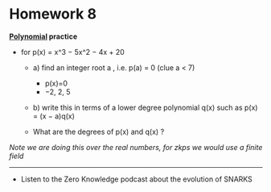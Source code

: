 # Homework 8

**[Polynomial](https://www.zkcamp.xyz/blog/you-cant-understand-zkps-without-understanding-polynomials) practice**

- for p(x) = x^3 − 5x^2 − 4x + 20

  - a) find an integer root a , i.e. p(a) = 0 (clue a < 7)

    - p(x)=0
    - −2, 2, 5

  - b) write this in terms of a lower degree polynomial q(x)
    such as p(x) = (x − a)q(x)

  - What are the degrees of p(x) and q(x) ?

_Note we are doing this over the real numbers, for zkps we would use a finite
field_

---

- Listen to the Zero Knowledge podcast about the evolution of SNARKS
